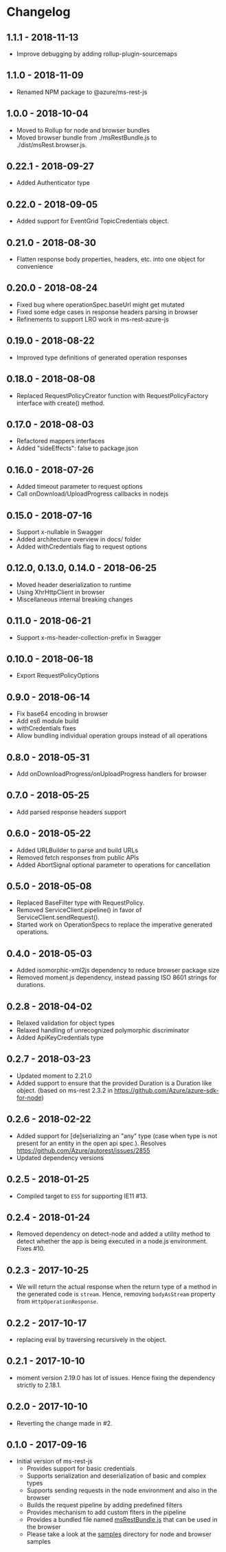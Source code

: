 # Changelog

## 1.1.1 - 2018-11-13

- Improve debugging by adding rollup-plugin-sourcemaps

## 1.1.0 - 2018-11-09

- Renamed NPM package to @azure/ms-rest-js

## 1.0.0 - 2018-10-04

- Moved to Rollup for node and browser bundles
- Moved browser bundle from ./msRestBundle.js to ./dist/msRest.browser.js.

## 0.22.1 - 2018-09-27

- Added Authenticator type

## 0.22.0 - 2018-09-05

- Added support for EventGrid TopicCredentials object.

## 0.21.0 - 2018-08-30

- Flatten response body properties, headers, etc. into one object for convenience

## 0.20.0 - 2018-08-24

- Fixed bug where operationSpec.baseUrl might get mutated
- Fixed some edge cases in response headers parsing in browser
- Refinements to support LRO work in ms-rest-azure-js

## 0.19.0 - 2018-08-22

- Improved type definitions of generated operation responses

## 0.18.0 - 2018-08-08

- Replaced RequestPolicyCreator function with RequestPolicyFactory interface with create() method.

## 0.17.0 - 2018-08-03

- Refactored mappers interfaces
- Added "sideEffects": false to package.json

## 0.16.0 - 2018-07-26

- Added timeout parameter to request options
- Call onDownload/UploadProgress callbacks in nodejs

## 0.15.0 - 2018-07-16

- Support x-nullable in Swagger
- Added architecture overview in docs/ folder
- Added withCredentials flag to request options

## 0.12.0, 0.13.0, 0.14.0 - 2018-06-25

- Moved header deserialization to runtime
- Using XhrHttpClient in browser
- Miscellaneous internal breaking changes

## 0.11.0 - 2018-06-21

- Support x-ms-header-collection-prefix in Swagger

## 0.10.0 - 2018-06-18

- Export RequestPolicyOptions

## 0.9.0 - 2018-06-14

- Fix base64 encoding in browser
- Add es6 module build
- withCredentials fixes
- Allow bundling individual operation groups instead of all operations

## 0.8.0 - 2018-05-31

- Add onDownloadProgress/onUploadProgress handlers for browser

## 0.7.0 - 2018-05-25

- Add parsed response headers support

## 0.6.0 - 2018-05-22

- Added URLBuilder to parse and build URLs
- Removed fetch responses from public APIs
- Added AbortSignal optional parameter to operations for cancellation

## 0.5.0 - 2018-05-08

- Replaced BaseFilter type with RequestPolicy.
- Removed ServiceClient.pipeline() in favor of ServiceClient.sendRequest().
- Started work on OperationSpecs to replace the imperative generated operations.

## 0.4.0 - 2018-05-03

- Added isomorphic-xml2js dependency to reduce browser package size
- Removed moment.js dependency, instead passing ISO 8601 strings for durations.

## 0.2.8 - 2018-04-02

- Relaxed validation for object types
- Relaxed handling of unrecognized polymorphic discriminator
- Added ApiKeyCredentials type

## 0.2.7 - 2018-03-23

- Updated moment to 2.21.0
- Added support to ensure that the provided Duration is a Duration like object. (based on ms-rest 2.3.2 in https://github.com/Azure/azure-sdk-for-node)

## 0.2.6 - 2018-02-22

- Added support for [de]serializing an "any" type (case when type is not present for an entity in the open api spec.). Resolves https://github.com/Azure/autorest/issues/2855
- Updated dependency versions

## 0.2.5 - 2018-01-25

- Compiled target to `ES5` for supporting IE11 #13.

## 0.2.4 - 2018-01-24

- Removed dependency on detect-node and added a utility method to detect whether the app is being executed in a node.js environment. Fixes #10.

## 0.2.3 - 2017-10-25

- We will return the actual response when the return type of a method in the generated code is `stream`. Hence, removing `bodyAsStream` property from `HttpOperationResponse`.

## 0.2.2 - 2017-10-17

- replacing eval by traversing recursively in the object.

## 0.2.1 - 2017-10-10

- moment version 2.19.0 has lot of issues. Hence fixing the dependency strictly to 2.18.1.

## 0.2.0 - 2017-10-10

- Reverting the change made in #2.

## 0.1.0 - 2017-09-16

- Initial version of ms-rest-js
  - Provides support for basic credentials
  - Supports serialization and deserialization of basic and complex types
  - Supports sending requests in the node environment and also in the browser
  - Builds the request pipeline by adding predefined filters
  - Provides mechanism to add custom flters in the pipeline
  - Provides a bundled file named [msRestBundle.js](./msRestBundle.js) that can be used in the browser
  - Please take a look at the [samples](./samples) directory for node and browser samples
